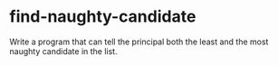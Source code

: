 # find-naughty-candidate
Write a program that can tell the principal both the least and the most naughty candidate in the list.
